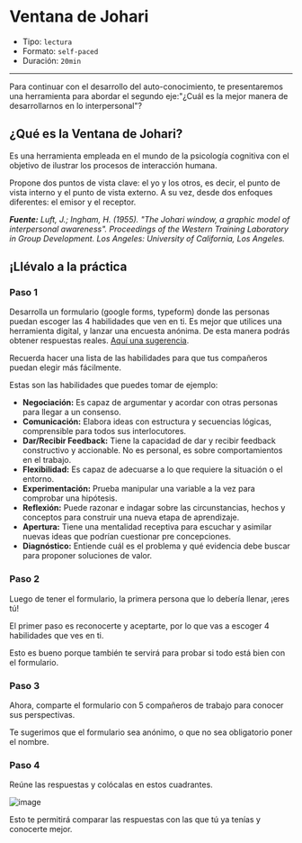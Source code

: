 # Ventana de Johari

* Tipo: `lectura`
* Formato: `self-paced`
* Duración: `20min`

***
Para continuar con el desarrollo del auto-conocimiento, te presentaremos una herramienta para abordar el segundo eje:"¿Cuál es la mejor manera
de desarrollarnos en lo interpersonal"?

## ¿Qué es la Ventana de Johari?
Es una herramienta empleada en el mundo de la psicología cognitiva con el objetivo de ilustrar los procesos de interacción humana.

Propone dos puntos de vista clave: el yo y los otros, es decir, el punto de vista interno y el punto de vista externo. A su vez, desde dos enfoques diferentes: el emisor y el receptor.

***Fuente:*** *Luft, J.; Ingham, H. (1955). "The Johari window, a graphic model of interpersonal awareness". Proceedings of the Western Training Laboratory in Group Development. Los Angeles: University of California, Los Angeles.*

## ¡Llévalo a la práctica

### Paso 1
Desarrolla un formulario (google forms, typeform) donde las personas puedan escoger las 4 habilidades que ven en ti. Es mejor que utilices una herramienta digital, y lanzar una encuesta anónima. De esta manera podrás obtener respuestas reales. [Aquí una sugerencia](https://www.google.com/forms/about/).

Recuerda hacer una lista de las habilidades para que tus compañeros puedan elegir más fácilmente.

Estas son las habilidades que puedes tomar de ejemplo:
- **Negociación:** Es capaz de argumentar y acordar con otras personas para llegar a un consenso.
- **Comunicación:** Elabora ideas con estructura y secuencias lógicas, comprensible para todos sus interlocutores.
- **Dar/Recibir Feedback:** Tiene la capacidad de dar y recibir feedback constructivo y accionable. No es personal, es sobre comportamientos en el trabajo.
- **Flexibilidad:** Es capaz de adecuarse a lo que requiere la situación o el entorno.
- **Experimentación:** Prueba manipular una variable a la vez para comprobar una hipótesis.
- **Reflexión:** Puede razonar e indagar sobre las circunstancias, hechos y conceptos para construir una nueva etapa de aprendizaje.
- **Apertura:** Tiene una mentalidad receptiva para escuchar y asimilar nuevas ideas que podrían cuestionar pre concepciones.
- **Diagnóstico:** Entiende cuál es el problema y qué evidencia debe buscar para proponer soluciones de valor.

### Paso 2
Luego de tener el formulario, la primera persona que lo debería llenar, ¡eres tú!

El primer paso es reconocerte y aceptarte, por lo que vas a escoger 4 habilidades que ves en ti.

Esto es bueno porque también te servirá para probar si todo está bien con el formulario.

### Paso 3
Ahora, comparte el formulario con 5 compañeros de trabajo para conocer sus
perspectivas.

Te sugerimos que el formulario sea anónimo, o que no sea obligatorio poner el nombre.

### Paso 4
Reúne las respuestas y colócalas en estos cuadrantes.

![image](https://user-images.githubusercontent.com/42012372/78719358-6c6cbc80-78e9-11ea-96d4-17111552968c.png)

Esto te permitirá comparar las respuestas con las que tú ya tenías y conocerte mejor.
